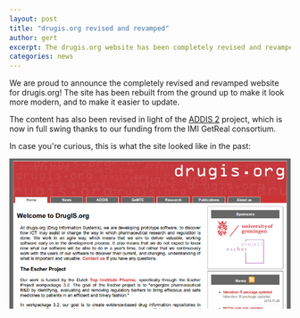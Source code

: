 ```yaml
---
layout: post
title: "drugis.org revised and revamped"
author: gert
excerpt: The drugis.org website has been completely revised and revamped
categories: news
---
```


We are proud to announce the completely revised and revamped website for drugis.org! 
The site has been rebuilt from the ground up to make it look more modern, and to make it easier to update.

The content has also been revised in light of the [ADDIS 2](/software/addis2) project, which is now in full swing thanks to our funding from the IMI GetReal consortium.

In case you're curious, this is what the site looked like in the past:

<img class="screen-shot" src="/images/news/oldsite.png">
